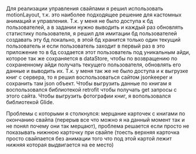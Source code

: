 Для реализации управления свайпами я решил использовать motionLayout, т.к. это наиболее подходящее решение для кастомных анимаций и управления.
Т.к. у меня не было доступа к бд пользователей, а в задании нужно выводить и каждый раз обновлять статистику пользователя, я решил для имитации бд пользователей
создавать эту бд локально, в этой бд хранится только один текущий пользователь и если пользователь заходит в первый раз в это приложение то в бд создается этот пользователь
под уникальным айди, которое так же сохраняется в dataStore, чтобы по возвращению по сохраненному айди получать текущего пользователя, обновлять его данные и выводить их.
Т.к. у меня так же не было доступа и к выгрузке книг с сервера, то я решил воспользоваться сайтом jsonkeeper и сохранить там json объект.
Чтобы выгрузить данные по книгам я воспользовался библиотекой retrofit чтобы получать get запросы с этого сайта.
Чтобы выгрузить фотографии книг, я вопользовался библиотекой Glide.

Проблемы с которыми я столкнулся: мерцание карточек с книгами по окончанию свайпа (перерыв все что можно я на данный момент так и не понял почему они так мерцают),
проблема решается если просто не показывать нижнюю карточку при свайпе (тоесть верхняя карточка просто свайпается без анимации того что под этой картой лежит нижняя которая выдвигается на ее место)
